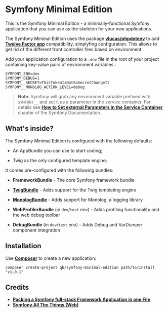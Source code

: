Symfony Minimal Edition
=======================

This is the Symfony Minimal Edition - a minimally-functional Symfony application that you can use as the skeleton for your new applications.

The Symfony Minimal Edition uses the package [**vlucas/phpdotenv**][1] to add [**Twelve Factor app**][2] compatibility, simplyfing configuration. This allows to get rid of the different front controller files based on environment.

Add your application configuration to a `.env` file in the root of your project containing key-value pairs of environment variables :

```
SYMFONY_ENV=dev
SYMFONY_DEBUG=1
SYMFONY__SECRET=ThisTokenIsNotSoSecretChangeIt
SYMFONY__MONOLOG_ACTION_LEVEL=debug
```

> **Note**: Symfony will grab any environment variable prefixed with `SYMFONY__` and set it as a parameter in the service container. For details see [**How to Set external Parameters in the Service Container**][3] chapter of the Symfony Documentation.

What's inside?
--------------

The Symfony Minimal Edition is configured with the following defaults:

  * An AppBundle you can use to start coding;

  * Twig as the only configured template engine;

It comes pre-configured with the following bundles:

  * **FrameworkBundle** - The core Symfony framework bundle

  * [**TwigBundle**][4] - Adds support for the Twig templating engine

  * [**MonologBundle**][5] - Adds support for Monolog, a logging library

  * **WebProfilerBundle** (in `dev`/`test` env) - Adds profiling functionality and
    the web debug toolbar

  * **DebugBundle** (in `dev`/`test` env) - Adds Debug and VarDumper component
    integration

Installation
------------

Use [**Composer**][6] to create a new application:

`composer create-project qb/symfony-minimal-edition path/to/install "v1.0.1"`

Credits
-------

  * [**Packing a Symfony full-stack Framework Application in one File**][7]
  * [**Symfony All The Things (Web)**][8]

[1]: https://github.com/vlucas/phpdotenv
[2]: http://12factor.net
[3]: https://symfony.com/doc/current/cookbook/configuration/external_parameters.html
[4]: https://symfony.com/doc/3.0/book/templating.html
[5]: https://symfony.com/doc/3.0/cookbook/logging/monolog.html
[6]: https://getcomposer.org/
[7]: http://fabien.potencier.org/packing-a-symfony-full-stack-framework-application-in-one-file-bootstrapping.html
[8]: http://www.whitewashing.de/2014/10/26/symfony_all_the_things_web.html
